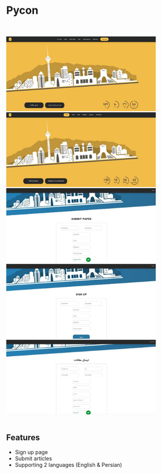# Pycon

<br />
<br />
<img src="images/photo_2020-02-20_10-03-27.jpg" width=400 height=200 />
<img src="images/photo_2020-02-20_10-03-31.jpg" width=400 height=200 />
<img src="images/photo_2020-02-20_10-07-07.jpg" width=400 height=200 />
<img src="images/photo_2020-02-20_10-07-26.jpg" width=400 height=200 />
<img src="images/photo_2020-02-20_10-08-47.jpg" width=400 height=200 />

<br />
<br />

<h2> Features </h2>
<ul>
  <li> Sign up page </li>
  <li> Submit articles </li>
  <li> Supporting 2 languages (English & Persian) </li>
</ul>
